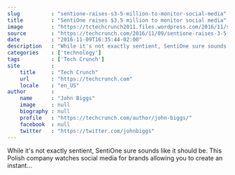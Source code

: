 ```yaml
---
slug          : "sentione-raises-s3-5-million-to-monitor-social-media"
title         : "SentiOne raises $3.5 million to monitor social media"
image         : "https://tctechcrunch2011.files.wordpress.com/2016/11/screen-shot-2016-11-09-at-5-16-53-pm.png?w=764&h=400&crop=1"
source        : "https://techcrunch.com/2016/11/09/sentione-raises-3-5-million-to-monitor-social-media/"
date          : "2016-11-09T16:35:44-02:00"
description   : "While it's not exactly sentient, SentiOne sure sounds like it should be. This Polish company watches social media for brands allowing you to create an instant..."
categories    : ['technology']
tags          : ['Tech Crunch']
site          :
    title     : "Tech Crunch"
    url       : "https://techcrunch.com"
    locale    : "en_US"
author        :
    name      : "John Biggs"
    image     : null
    biography : null
    profile   : "https://techcrunch.com/author/john-biggs/"
    facebook  : null
    twitter   : "https://twitter.com/johnbiggs"
---
```


While it's not exactly sentient, SentiOne sure sounds like it should be. This Polish company watches social media for brands allowing you to create an instant...
